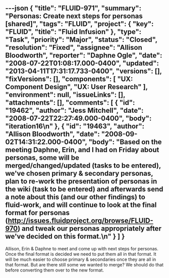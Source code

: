 ---json
{
  "title": "FLUID-971",
  "summary": "Personas: Create next steps for personas [shared]",
  "tags": "FLUID",
  "project": {
    "key": "FLUID",
    "title": "Fluid Infusion"
  },
  "type": "Task",
  "priority": "Major",
  "status": "Closed",
  "resolution": "Fixed",
  "assignee": "Allison Bloodworth",
  "reporter": "Daphne Ogle",
  "date": "2008-07-22T01:08:17.000-0400",
  "updated": "2013-04-11T17:31:17.733-0400",
  "versions": [],
  "fixVersions": [],
  "components": [
    "UX: Component Design",
    "UX: User Research"
  ],
  "environment": null,
  "issueLinks": [],
  "attachments": [],
  "comments": [
    {
      "id": "19462",
      "author": "Jess Mitchell",
      "date": "2008-07-22T22:27:49.000-0400",
      "body": "iteration16\n"
    },
    {
      "id": "19463",
      "author": "Allison Bloodworth",
      "date": "2008-09-02T14:31:22.000-0400",
      "body": "Based on the meeting Daphne, Erin, and I had on Friday about personas, some will be merged/changed/updated (tasks to be entered), we've chosen primary & secondary personas, plan to re-work the presentation of personas in the wiki (task to be entered) and afterwards send a note about this (and our other findings) to fluid-work, and will continue to look at the final format for personas (<http://issues.fluidproject.org/browse/FLUID-970>) and tweak our personas appropriately after we've decided on this format.\n"
    }
  ]
}
---
Allison, Erin & Daphne to meet and come up with next steps for personas.  Once the final format is decided we need to put them all in that format.  It will be much easier to choose primary & secondaries once they are all in that format.  But are there still some we wanted to merge?  We should do that before converting them over to the new format.

        